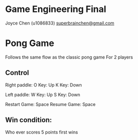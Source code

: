 # Game Engineering Final
Joyce Chen (u1086833)
superbrainchen@gmail.com

# Pong Game
Follows the same flow as the classic pong game
For 2 players

## Control
Right paddle: 
O Key: Up
K Key: Down

Left paddle:
W Key: Up
S Key: Down

Restart Game: Space
Resume Game: Space

## Win condition:
Who ever scores 5 points first wins